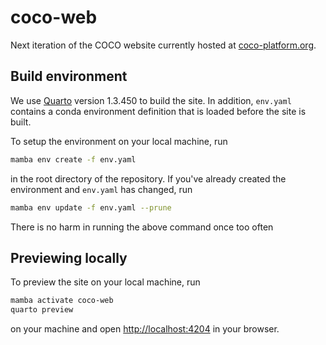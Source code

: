 # coco-web

Next iteration of the COCO website currently hosted at [coco-platform.org](https://coco-platform.org/).

## Build environment

We use [Quarto](https://quarto.org) version 1.3.450 to build the site.
In addition, `env.yaml` contains a conda environment definition that is loaded before the site is built.

To setup the environment on your local machine, run

```sh
mamba env create -f env.yaml
```

in the root directory of the repository.
If you've already created the environment and `env.yaml` has changed, run

```sh
mamba env update -f env.yaml --prune
```

There is no harm in running the above command once too often

## Previewing locally

To preview the site on your local machine, run

```sh
mamba activate coco-web
quarto preview
```

on your machine and open [http://localhost:4204](http://localhost:4204) in your browser.
